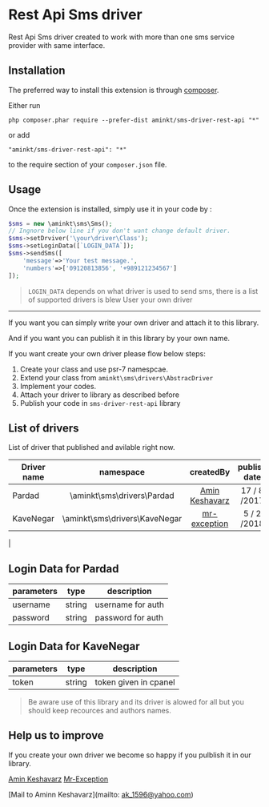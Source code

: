 
Rest Api Sms driver
===================
Rest Api Sms driver created to work with more than one sms service provider with same interface.

Installation
------------

The preferred way to install this extension is through [composer](http://getcomposer.org/download/).

Either run

```
php composer.phar require --prefer-dist aminkt/sms-driver-rest-api "*"
```

or add

```
"aminkt/sms-driver-rest-api": "*"
```

to the require section of your `composer.json` file.


Usage
-----

Once the extension is installed, simply use it in your code by  :

```php
$sms = new \aminkt\sms\Sms();
// Ingnore below line if you don't want change default driver.
$sms->setDrviver('\your\driver\Class');
$sms->setLoginData([`LOGIN_DATA`]);
$sms->sendSms([
    'message'=>'Your test message.',
    'numbers'=>['09120813856', '+989121234567']
]);
```
> `LOGIN_DATA` depends on what driver is used to send sms, there is a list of supported drivers is blew
User your own driver
-----
If you want you can simply write your own driver and attach it to this library.

And if you want you can publish it in this library by your own name.

If you want create your own driver please flow below steps:

1. Create your class and use psr-7 namespcae.
2. Extend your class from `aminkt\sms\drivers\AbstracDriver`
3. Implement your codes.
4. Attach your driver to library as described before
5. Publish your code in `sms-driver-rest-api` library

List of drivers
-----
List of driver that published and avilable right now.

| Driver name   | namespace                  | createdBy                                    | publish date |
| ------------- |:--------------------------:| :-------------------------------------------:| :-----------:|
| Pardad        | \aminkt\sms\drivers\Pardad | [Amin Keshavarz](https://gitlab.com/aminkt/) | 17 / 8 /2017 
| KaveNegar     | \aminkt\sms\drivers\KaveNegar | [mr-exception](https://gitlab.com/mr-exception/) | 5 / 2 /2018 
|

Login Data for Pardad
------
| parameters | type | description|
| ------------- | ------ | -------|
| username | string | username for auth |
| password | string | password for auth |

Login Data for KaveNegar
------
| parameters | type | description|
| ------------- | ------ | -------|
| token | string | token given in cpanel |

> Be aware use of this library and its driver is alowed for all but you should keep recources and authors names.

Help us to improve
-----
If you create your own driver we become so happy if you pulblish it in our library.


[Amin Keshavarz](https://gitlab.com/aminkt/)
[Mr-Exception](https://gitlab.com/mr-exception/)

[Mail to Aminn Keshavarz](mailto: ak_1596@yahoo.com)